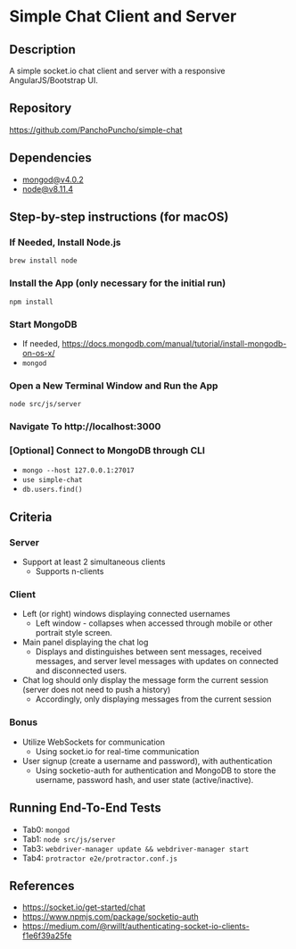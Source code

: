 
# Simple Chat Client and Server

## Description

A simple socket.io chat client and server with a responsive AngularJS/Bootstrap UI.

## Repository

https://github.com/PanchoPuncho/simple-chat

## Dependencies

- mongod@v4.0.2
- node@v8.11.4

## Step-by-step instructions (for macOS)

### If Needed, Install Node.js

`brew install node`

### Install the App (only necessary for the initial run)

`npm install`

### Start MongoDB

- If needed, https://docs.mongodb.com/manual/tutorial/install-mongodb-on-os-x/
- `mongod`

### Open a New Terminal Window and Run the App

`node src/js/server`

### Navigate To http://localhost:3000

### [Optional] Connect to MongoDB through CLI

- `mongo --host 127.0.0.1:27017`
- `use simple-chat`
- `db.users.find()`

## Criteria

### Server

- Support at least 2 simultaneous clients
  - Supports n-clients

### Client

- Left (or right) windows displaying connected usernames
  - Left window - collapses when accessed through mobile or other portrait style screen.
- Main panel displaying the chat log
  - Displays and distinguishes between sent messages, received messages, and server level messages with updates on connected and disconnected users.
- Chat log should only display the message form the current session (server does not need to push a history)
  - Accordingly, only displaying messages from the current session

### Bonus

- Utilize WebSockets for communication
  - Using socket.io for real-time communication
- User signup (create a username and password), with authentication
  - Using socketio-auth for authentication and MongoDB to store the username, password hash, and user state (active/inactive).

## Running End-To-End Tests

- Tab0: `mongod`
- Tab1: `node src/js/server`
- Tab3: `webdriver-manager update && webdriver-manager start`
- Tab4: `protractor e2e/protractor.conf.js`

## References

- https://socket.io/get-started/chat
- https://www.npmjs.com/package/socketio-auth
- https://medium.com/@rwillt/authenticating-socket-io-clients-f1e6f39a25fe

